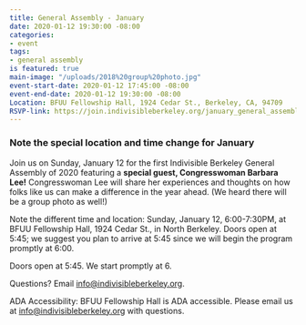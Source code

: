 ```yaml
---
title: General Assembly - January
date: 2020-01-12 19:30:00 -08:00
categories:
- event
tags:
- general assembly
is featured: true
main-image: "/uploads/2018%20group%20photo.jpg"
event-start-date: 2020-01-12 17:45:00 -08:00
event-end-date: 2020-01-12 19:30:00 -08:00
Location: BFUU Fellowship Hall, 1924 Cedar St., Berkeley, CA, 94709
RSVP-link: https://join.indivisibleberkeley.org/january_general_assembly_20200112
---
```


### Note the special location and time change for January

Join us on Sunday, January 12 for the first Indivisible Berkeley General Assembly of 2020 featuring a **special guest, Congresswoman Barbara Lee!** Congresswoman Lee will share her experiences and thoughts on how folks like us can make a difference in the year ahead. (We heard there will be a group photo as well!)

Note the different time and location: Sunday, January 12, 6:00-7:30PM, at BFUU Fellowship Hall, 1924 Cedar St., in North Berkeley. Doors open at 5:45; we suggest you plan to arrive at 5:45 since we will begin the program promptly at 6:00.

Doors open at 5:45. We start promptly at 6.

Questions? Email info@indivisibleberkeley.org.

ADA Accessibility: BFUU Fellowship Hall is ADA accessible. Please email us at info@indivisibleberkeley.org with questions.